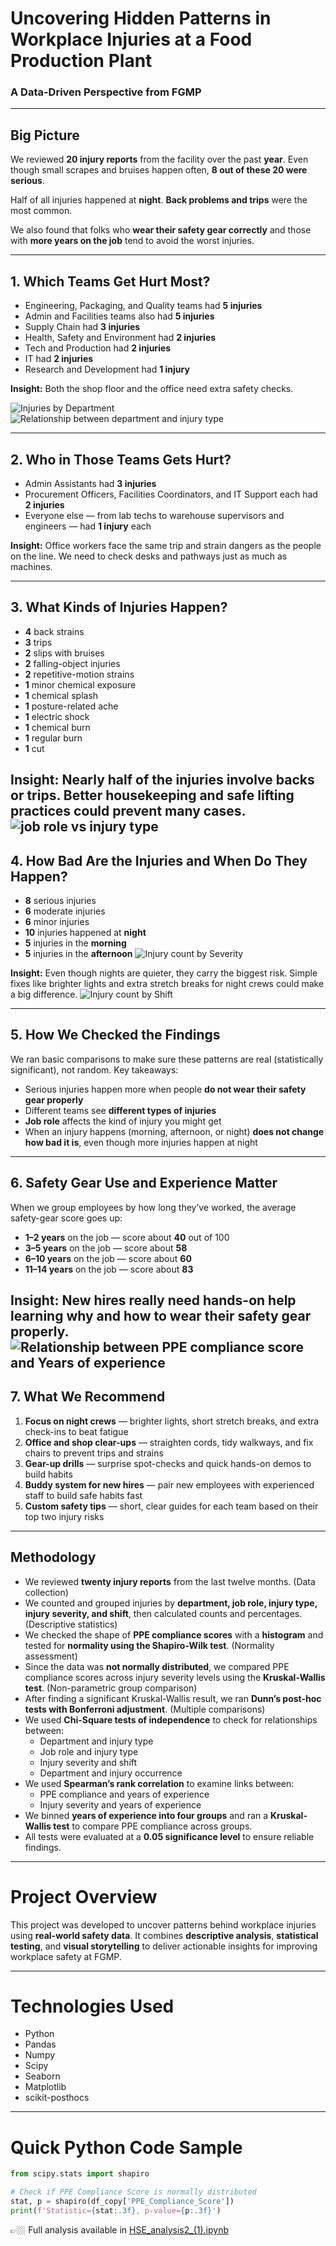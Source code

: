 
# Uncovering Hidden Patterns in Workplace Injuries at a Food Production Plant
### A Data-Driven Perspective from FGMP

---

## Big Picture

We reviewed **20 injury reports** from the facility over the past **year**. Even though small scrapes and bruises happen often, **8 out of these 20 were serious**. 

Half of all injuries happened at **night**. **Back problems and trips** were the most common.

We also found that folks who **wear their safety gear correctly** and those with **more years on the job** tend to avoid the worst injuries.

---

## 1. Which Teams Get Hurt Most?

- Engineering, Packaging, and Quality teams had **5 injuries**
- Admin and Facilities teams also had **5 injuries**
- Supply Chain had **3 injuries**
- Health, Safety and Environment had **2 injuries**
- Tech and Production had **2 injuries**
- IT had **2 injuries**
- Research and Development had **1 injury**

**Insight:** Both the shop floor and the office need extra safety checks.

![Injuries by Department](Images/Injury_count_by_department.png)
![Relationship between department and injury type](Images/Relationship_between_Department_and_injury_type.png)

---

## 2. Who in Those Teams Gets Hurt?

- Admin Assistants had **3 injuries**
- Procurement Officers, Facilities Coordinators, and IT Support each had **2 injuries**
- Everyone else — from lab techs to warehouse supervisors and engineers — had **1 injury** each

**Insight:** Office workers face the same trip and strain dangers as the people on the line. We need to check desks and pathways just as much as machines.

---

## 3. What Kinds of Injuries Happen?

- **4** back strains
- **3** trips
- **2** slips with bruises
- **2** falling-object injuries
- **2** repetitive-motion strains
- **1** minor chemical exposure
- **1** chemical splash
- **1** posture-related ache
- **1** electric shock
- **1** chemical burn
- **1** regular burn
- **1** cut

**Insight:** Nearly half of the injuries involve backs or trips. Better housekeeping and safe lifting practices could prevent many cases.
![job role vs injury type](Images/Job_role_vs_injury_type.png)
---

## 4. How Bad Are the Injuries and When Do They Happen?

- **8** serious injuries
- **6** moderate injuries
- **6** minor injuries
- **10** injuries happened at **night**
- **5** injuries in the **morning**
- **5** injuries in the **afternoon**
![Injury count by Severity](Images/Injury_count_by_severity.png)

**Insight:** Even though nights are quieter, they carry the biggest risk. Simple fixes like brighter lights and extra stretch breaks for night crews could make a big difference.
![Injury count by Shift](Images/Injury_count_by_shift.png)

---

## 5. How We Checked the Findings

We ran basic comparisons to make sure these patterns are real (statistically significant), not random. Key takeaways:

- Serious injuries happen more when people **do not wear their safety gear properly**
- Different teams see **different types of injuries**
- **Job role** affects the kind of injury you might get
- When an injury happens (morning, afternoon, or night) **does not change how bad it is**, even though more injuries happen at night

---

## 6. Safety Gear Use and Experience Matter

When we group employees by how long they’ve worked, the average safety-gear score goes up:

- **1–2 years** on the job — score about **40** out of 100
- **3–5 years** on the job — score about **58**
- **6–10 years** on the job — score about **60**
- **11–14 years** on the job — score about **83**

**Insight:** New hires really need hands-on help learning why and how to wear their safety gear properly.
![Relationship between PPE compliance score and Years of experience](Images/Relationship_between_compliance_score_and_years_of_experience.png)
---

## 7. What We Recommend

1. **Focus on night crews** — brighter lights, short stretch breaks, and extra check-ins to beat fatigue
2. **Office and shop clear-ups** — straighten cords, tidy walkways, and fix chairs to prevent trips and strains
3. **Gear-up drills** — surprise spot-checks and quick hands-on demos to build habits
4. **Buddy system for new hires** — pair new employees with experienced staff to build safe habits fast
5. **Custom safety tips** — short, clear guides for each team based on their top two injury risks

---

##  Methodology

- We reviewed **twenty injury reports** from the last twelve months. (Data collection)
- We counted and grouped injuries by **department, job role, injury type, injury severity, and shift**, then calculated counts and percentages. (Descriptive statistics)
- We checked the shape of **PPE compliance scores** with a **histogram** and tested for **normality using the Shapiro-Wilk test**. (Normality assessment)
- Since the data was **not normally distributed**, we compared PPE compliance scores across injury severity levels using the **Kruskal-Wallis test**. (Non-parametric group comparison)
- After finding a significant Kruskal-Wallis result, we ran **Dunn’s post-hoc tests with Bonferroni adjustment**. (Multiple comparisons)
- We used **Chi-Square tests of independence** to check for relationships between:
  - Department and injury type
  - Job role and injury type
  - Injury severity and shift
  - Department and injury occurrence
- We used **Spearman’s rank correlation** to examine links between:
  - PPE compliance and years of experience
  - Injury severity and years of experience
- We binned **years of experience into four groups** and ran a **Kruskal-Wallis test** to compare PPE compliance across groups.
- All tests were evaluated at a **0.05 significance level** to ensure reliable findings.

---

# Project Overview

This project was developed to uncover patterns behind workplace injuries using **real-world safety data**. It combines **descriptive analysis**, **statistical testing**, and **visual storytelling** to deliver actionable insights for improving workplace safety at FGMP.

---

# Technologies Used

- Python 
- Pandas
- Numpy
- Scipy
- Seaborn
- Matplotlib
- scikit-posthocs

---

# Quick Python Code Sample

```python
from scipy.stats import shapiro

# Check if PPE Compliance Score is normally distributed
stat, p = shapiro(df_copy['PPE_Compliance_Score'])
print(f'Statistic={stat:.3f}, p-value={p:.3f}')
```

👉🏼 Full analysis available in [HSE_analysis2_(1).ipynb](HSE_analysis2.ipynb)
